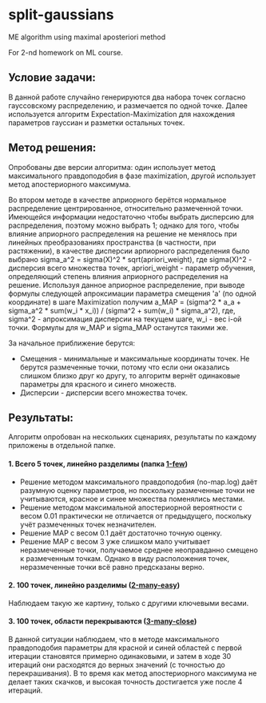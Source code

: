 # split-gaussians
ME algorithm using maximal aposteriori method

For 2-nd homework on ML course.

## Условие задачи:
В данной работе случайно генерируются два набора точек согласно гауссовскому распределению,
и размечается по одной точке. Далее используется алгоритм Expectation-Maximization для нахождения параметров гауссиан и разметки остальных точек.

## Метод решения:
Опробованы две версии алгоритма: один использует метод максимального правдоподобия в фазе maximization, другой использует метод апостериорного максимума.

Во втором методе в качестве априорного берётся нормальное распределение центрированное, относительно размеченной точки. Имеющейся информации недостаточно чтобы выбрать дисперсию для распределения, поэтому можно выбрать 1; однако для того, чтобы влияние априорного распределения на решение не менялось при линейных преобразованиях пространства (в частности, при растяжении), в качестве дисперсии арпиорного распределения было выбрано
sigma\_a^2 = sigma(X)^2 * sqrt(apriori\_weight),
где sigma(X)^2 - дисперсия всего множества точек, apriori\_weight - параметр обучения, определяющий степень влияния априорного распределения на решение.
Используя данное априорное распределение, при выводе формулы следующей апроксимации параметра смещения 'a' (по одной координате) в шаге Maximization получим
a\_MAP = (sigma^2 * a\_a + sigma\_a^2 * sum(w\_i * x\_i)) / (sigma^2 + sum(w\_i) * sigma\_a^2),
где, sigma^2 - апроксимация дисперсии на текущем шаге, w\_i - вес i-ой точки.
Формулы для w\_MAP и sigma\_MAP останутся такими же.

За начальное приближение берутся:
* Смещения - минимальные и максимальные координаты точек. Не берутся размеченные точки, потому что если они оказались слишком близко друг ко другу, то алгоритм вернёт одинаковые параметры для красного и синего множеств.
* Дисперсии - дисперсии всего множества точек.

## Результаты:
Алгоритм опробован на нескольких сценариях, результаты по каждому приложены в отдельной папке.

#### 1. Всего 5 точек, линейно разделимы (папка [1-few](./results/1-few))
* Решение методом максимального правдоподобия (no-map.log) даёт разумную оценку параметров, но поскольку размеченные точки не учитываются, красное и синее множества поменялись местами.
* Решение методом максимальной апостериорной вероятности с весом 0.01 практически не отличается от предыдущего, поскольку учёт размеченных точек незначителен.
* Решение MAP с весом 0.1 даёт достаточно точную оценку.
* Решение MAP с весом 3 уже слишком мало учитывает неразмеченные точки, получаемое среднее неоправданно смещено к размеченным точкам. Однако в виду расположения точек, неразмеченные точки всё равно предсказаны верно.

#### 2. 100 точек, линейно разделимы ([2-many-easy](results/2-many-easy))
Наблюдаем такую же картину, только с другими ключевыми весами.

#### 3. 100 точек, области перекрываются ([3-many-close](results/3-many-close))
В данной ситуации наблюдаем, что в методе максимального правдоподобия параметры для красной и синей областей с первой итерации становятся примерно одинаковыми, и затем в ходе 30 итераций они расходятся до верных значений (с точностью до перекрашивания). В то время как метод апостериорного максимума не делает таких скачков, и высокая точность достигается уже после 4 итераций.

